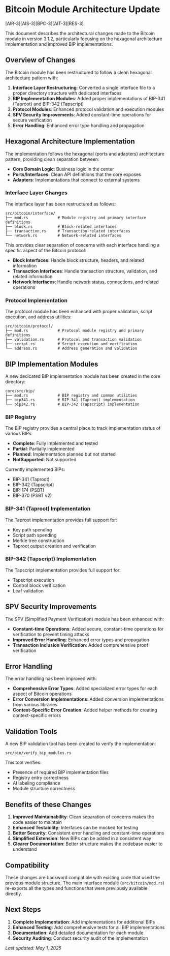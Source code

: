 # Bitcoin Module Architecture Update

[AIR-3][AIS-3][BPC-3][AIT-3][RES-3]

This document describes the architectural changes made to the Bitcoin module in version 3.1.2, particularly focusing on the hexagonal architecture implementation and improved BIP implementations.

## Overview of Changes

The Bitcoin module has been restructured to follow a clean hexagonal architecture pattern with:

1. **Interface Layer Restructuring**: Converted a single interface file to a proper directory structure with dedicated interfaces
2. **BIP Implementation Modules**: Added proper implementations of BIP-341 (Taproot) and BIP-342 (Tapscript)
3. **Protocol Modules**: Enhanced protocol validation and execution modules
4. **SPV Security Improvements**: Added constant-time operations for secure verification
5. **Error Handling**: Enhanced error type handling and propagation

## Hexagonal Architecture Implementation

The implementation follows the hexagonal (ports and adapters) architecture pattern, providing clean separation between:

- **Core Domain Logic**: Business logic in the center
- **Ports/Interfaces**: Clean API definitions that the core exposes
- **Adapters**: Implementations that connect to external systems

### Interface Layer Changes

The interface layer has been restructured as follows:

```
src/bitcoin/interface/
├── mod.rs             # Module registry and primary interface definitions
├── block.rs           # Block-related interfaces
├── transaction.rs     # Transaction-related interfaces
└── network.rs         # Network-related interfaces
```

This provides clear separation of concerns with each interface handling a specific aspect of the Bitcoin protocol:

- **Block Interfaces**: Handle block structure, headers, and related information
- **Transaction Interfaces**: Handle transaction structure, validation, and related information
- **Network Interfaces**: Handle network status, connections, and related operations

### Protocol Implementation

The protocol module has been enhanced with proper validation, script execution, and address utilities:

```
src/bitcoin/protocol/
├── mod.rs             # Protocol module registry and primary definitions
├── validation.rs      # Protocol and transaction validation
├── script.rs          # Script execution and verification
└── address.rs         # Address generation and validation
```

## BIP Implementation Modules

A new dedicated BIP implementation module has been created in the core directory:

```
core/src/bip/
├── mod.rs             # BIP registry and common utilities
├── bip341.rs          # BIP-341 (Taproot) implementation
└── bip342.rs          # BIP-342 (Tapscript) implementation
```

### BIP Registry

The BIP registry provides a central place to track implementation status of various BIPs:

- **Complete**: Fully implemented and tested
- **Partial**: Partially implemented
- **Planned**: Implementation planned but not started
- **NotSupported**: Not supported

Currently implemented BIPs:

- BIP-341 (Taproot)
- BIP-342 (Tapscript)
- BIP-174 (PSBT)
- BIP-370 (PSBT v2)

### BIP-341 (Taproot) Implementation

The Taproot implementation provides full support for:

- Key path spending
- Script path spending
- Merkle tree construction
- Taproot output creation and verification

### BIP-342 (Tapscript) Implementation

The Tapscript implementation provides full support for:

- Tapscript execution
- Control block verification
- Leaf validation

## SPV Security Improvements

The SPV (Simplified Payment Verification) module has been enhanced with:

- **Constant-time Operations**: Added secure, constant-time operations for verification to prevent timing attacks
- **Improved Error Handling**: Enhanced error types and propagation
- **Transaction Inclusion Verification**: Added comprehensive proof verification

## Error Handling

The error handling has been improved with:

- **Comprehensive Error Types**: Added specialized error types for each aspect of Bitcoin operations
- **Error Conversion Implementations**: Added conversion implementations from various libraries
- **Context-Specific Error Creation**: Added helper methods for creating context-specific errors

## Validation Tools

A new BIP validation tool has been created to verify the implementation:

```
src/bin/verify_bip_modules.rs
```

This tool verifies:

- Presence of required BIP implementation files
- Registry entry correctness
- AI labeling compliance
- Module structure correctness

## Benefits of these Changes

1. **Improved Maintainability**: Clean separation of concerns makes the code easier to maintain
2. **Enhanced Testability**: Interfaces can be mocked for testing
3. **Better Security**: Consistent error handling and constant-time operations
4. **Simplified Extension**: New BIPs can be added in a consistent way
5. **Clearer Documentation**: Better structure makes the codebase easier to understand

## Compatibility

These changes are backward compatible with existing code that used the previous module structure. The main interface module (`src/bitcoin/mod.rs`) re-exports all the types and functions that were previously available directly.

## Next Steps

1. **Complete Implementation**: Add implementations for additional BIPs
2. **Enhanced Testing**: Add comprehensive tests for all BIP implementations
3. **Documentation**: Add detailed documentation for each module
4. **Security Auditing**: Conduct security audit of the implementation

*Last updated: May 1, 2025* 
